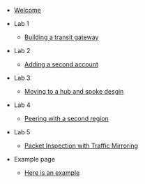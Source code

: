- [Welcome](init.md)
- Lab 1

  - [Building a transit gateway](Lab1Instructions.md)

- Lab 2

  - [Adding a second account](Lab2Instructions.md)

- Lab 3

  - [Moving to a hub and spoke desgin](Lab3Instructions.md)

- Lab 4

  - [Peering with a second region](Lab4Instructions.md)

- Lab 5

  - [Packet Inspection with Traffic Mirroring](Lab5Instructions.md)
  

- Example page
  - [Here is an example](example.md)

